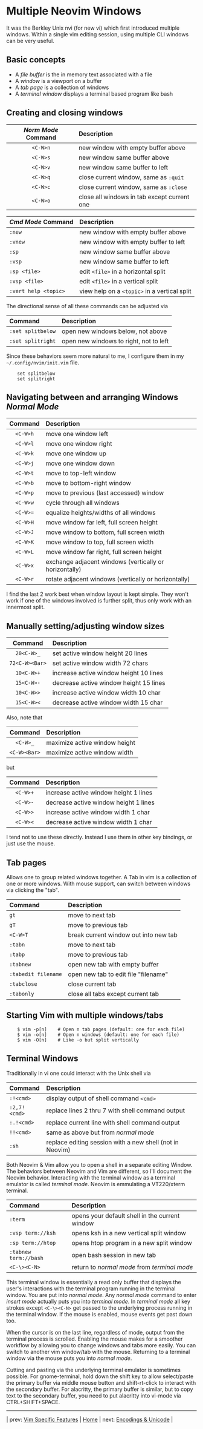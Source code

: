 # Multiple Neovim Windows

It was the Berkley Unix nvi (for new vi) which first
introduced multiple windows.  Within a single vim editing
session, using multiple CLI windows can be very useful.

## Basic concepts

* A *file buffer* is the in memory text associated with a file
* A *window* is a viewport on a buffer
* A *tab page* is a collection of windows
* A *terminal window* displays a terminal based program like bash

## Creating and closing windows

| *Norm Mode* Command  | Description                                 |
|:--------------------:|:------------------------------------------- |
| `<C-W>n`             | new window with empty buffer above          |
| `<C-W>s`             | new window same buffer above                |
| `<C-W>v`             | new window same buffer to left              |
| `<C-W>q`             | close current window, same as `:quit`       |
| `<C-W>c`             | close current window, same as `:close`      |
| `<C-W>o`             | close all windows in tab except current one |

| *Cmd Mode* Command   | Description                                  |
|:-------------------- |:-------------------------------------------- |
| `:new`               | new window with empty buffer above           |
| `:vnew`              | new window with empty buffer to left         |
| `:sp`                | new window same buffer above                 |
| `:vsp`               | new window same buffer to left               |
| `:sp <file>`         | edit `<file>` in a horizontal split          |
| `:vsp <file>`        | edit `<file>` in a vertical split            |
| `:vert help <topic>` | view help on a `<topic>` in a vertical split |

The directional sense of all these commands can be adjusted via

| Command           | Description                            |
|:----------------- |:-------------------------------------- |
| `:set splitbelow` | open new windows below, not above      |
| `:set splitright` | open new windows to right, not to left |

Since these behaviors seem more natural to me, I configure them
in my `~/.config/nvim/init.vim` file.

```
    set splitbelow
    set splitright
```

## Navigating between and arranging Windows *Normal Mode*

| Command  | Description                                                  |
|:--------:|:------------------------------------------------------------ |
| `<C-W>h` | move one window left                                         |
| `<C-W>l` | move one window right                                        |
| `<C-W>k` | move one window up                                           |
| `<C-W>j` | move one window down                                         |
| `<C-W>t` | move to top-left window                                      |
| `<C-W>b` | move to bottom-right window                                  |
| `<C-W>p` | move to previous (last accessed) window                      |
| `<C-W>w` | cycle through all windows                                    |
| `<C-W>=` | equalize heights/widths of all windows                       |
| `<C-W>H` | move window far left, full screen height                     |
| `<C-W>J` | move window to bottom, full screen width                     |
| `<C-W>K` | move window to top, full screen width                        |
| `<C-W>L` | move window far right, full screen height                    |
| `<C-W>x` | exchange adjacent windows (vertically or horizontally)       |
| `<C-W>r` | rotate adjacent windows (vertically or horizontally)         |

I find the last 2 work best when window layout is kept simple.
They won't work if one of the windows involved is further split,
thus only work with an innermost split.

## Manually setting/adjusting window sizes

| Command        | Description                            |
|:--------------:|:-------------------------------------- |
| `20<C-W>_`     | set active window height 20 lines      |
| `72<C-W><Bar>` | set active window width 72 chars       |
| `10<C-W>+`     | increase active window height 10 lines |
| `15<C-W>-`     | decrease active window height 15 lines |
| `10<C-W>>`     | increase active window width 10 char   |
| `15<C-W><`     | decrease active window width 15 char   |

Also, note that

| Command      | Description                   |
|:------------:|:----------------------------- |
| `<C-W>_`     | maximize active window height |
| `<C-W><Bar>` | maximize active window width  |

but

| Command  | Description                            |
|:--------:|:-------------------------------------- |
| `<C-W>+` | increase active window height 1 lines  |
| `<C-W>-` | decrease active window height 1 lines  |
| `<C-W>>` | increase active window width 1 char    |
| `<C-W><` | decrease active window width 1 char    |

I tend not to use these directly.  Instead I use them
in other key bindings, or just use the mouse.

## Tab pages

Allows one to group related windows together.  A Tab in vim
is a collection of one or more windows.  With mouse support,
can switch between windows via clicking the "tab".

| Command             | Description                           |
|:------------------- |:------------------------------------- |
| `gt`                | move to next tab                      |
| `gT`                | move to previous tab                  |
| `<C-W>T`            | break current window out into new tab |
| `:tabn`             | move to next tab                      |
| `:tabp`             | move to previous tab                  |
| `:tabnew`           | open new tab with empty buffer        |
| `:tabedit filename` | open new tab to edit file "filename"  |
| `:tabclose`         | close current tab                     |
| `:tabonly`          | close all tabs except current tab     |

## Starting Vim with multiple windows/tabs

```
    $ vim -p[n]    # Open n tab pages (default: one for each file)
    $ vim -o[n]    # Open n windows (default: one for each file)
    $ vim -O[n]    # Like -o but split vertically
```

## Terminal Windows

Traditionally in vi one could interact with the Unix shell via

| Command      | Description                                              |
|:------------ |:-------------------------------------------------------- |
| `:!<cmd>`    | display output of shell command `<cmd>`                  |
| `:2,7!<cmd>` | replace lines 2 thru 7 with shell command output         |
| `:.!<cmd>`   | replace current line with shell command output           |
| `!!<cmd>`    | same as above but from *normal mode*                     |
| `:sh`        | replace editing session with a new shell (not in Neovim) |

Both Neovim & Vim allow you to open a shell in a separate editing Window.
The behaviors between Neovim and Vim are different, so I'll document
the Neovim behavior.  Interacting with the terminal window as a
terminal emulator is called *terminal mode*.  Neovim is emmulating
a VT220/xterm terminal.

| Command               | Description                                    |
|:--------------------- |:---------------------------------------------- |
| `:term`               | opens your default shell in the current window |
| `:vsp term://ksh`     | opens ksh in a new vertical split window       |
| `:sp term://htop`     | opens htop program in a new split window       |
| `:tabnew term://bash` | open bash session in new tab                   |
| `<C-\><C-N>`          | return to *normal mode* from *terminal mode*   |

This terminal window is essentially a read only buffer that
displays the user's interactions with the terminal program running
in the terminal window.  You are put into *normal mode*.  Any
*normal mode* command to enter *insert mode* actually puts you
into *terminal mode*.  In *terminal mode* all key strokes except
`<C-\><C-N>` get passed to the underlying process running
in the terminal window.  If the mouse is enabled, mouse events
get past down too.

When the cursor is on the last line, regardless of mode,
output from the terminal process is scrolled.  Enabling the
mouse makes for a smoother workflow by allowing you to
change windows and tabs more easily.  You can switch to another
vim window/tab with the mouse.  Returning to a terminal
window via the mouse puts you into *normal mode*.

Cutting and pasting via the underlying terminal emulator is
sometimes possible.  For gnome-terminal, hold down the shift key
to allow select/paste the primary buffer via middle mouse button and
shift-rt-click to interact with the secondary buffer.  For alacritty,
the primary buffer is similar, but to copy text to the secondary
buffer, you need to put alacritty into vi-mode via CTRL+SHIFT+SPACE.

---

| prev: [Vim Specific Features][1] | [Home][2] | next: [Encodings & Unicode][3] |

[1]: VimSpecificFeatures.md
[2]: README.md
[3]: EncodingsUnicode.md
